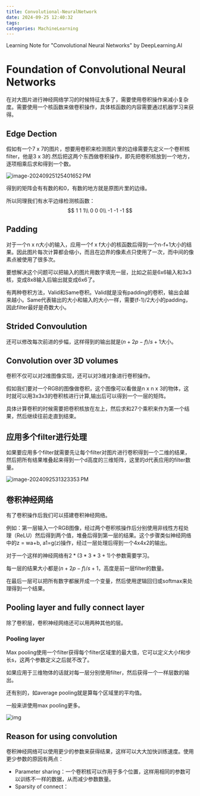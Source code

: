 ```yaml
---
title: Convolutional-NeuralNetwork
date: 2024-09-25 12:40:32
tags:
categories: MachineLearning
---
```


Learning Note for "Convolutional Neural Networks" by DeepLearning.AI

<!--more-->

# Foundation of Convolutional Neural Networks

在对大图片进行神经网络学习的时候特征太多了，需要使用卷积操作来减小复杂度。需要使用一个核函数来做卷积操作，具体核函数的内容需要通过机器学习来获得。

## Edge Dection

假如有一个7 x 7的图片，想要用卷积来检测图片里的边缘需要先定义一个卷积核filter，他是3 x 3的.然后把这两个东西做卷积操作，即先把卷积核放到一个地方，逐项相乘后求和得到一个数。

![image-20240925125401652 PM](https://raw.githubusercontent.com/1982606762/picgo/master/image-20240925125401652%E2%80%AFPM.png)

得到的矩阵会有有数的和0，有数的地方就是原图片里的边缘。

所以同理我们有水平边缘检测核函数：
$$
1 1 1\\
0 0 0\\
-1 -1 -1
$$

## Padding

对于一个n x n大小的输入，应用一个f x f大小的核函数后得到一个n-f+1大小的结果。因此图片每次计算都会缩小，而且在边界的像素点只使用了一次，而中间的像素点被使用了很多次。

要想解决这个问题可以把输入的图片用数字填充一层，比如之前是6x6输入和3x3核，变成8x8输入后输出就变成6x6了。

有两种卷积方法，Valid和Same卷积。Valid就是没有padding的卷积，输出会越来越小。Same代表输出的大小和输入的大小一样，需要(f-1)/2大小的padding，因此filter最好是奇数大小。

## Strided Convoulution

还可以修改每次前进的步幅，这样得到的输出就是$(n+2p-f)/s +1$大小。

## Convolution over 3D volumes

卷积不仅可以对2维图像实现，还可以对3维对象进行卷积操作。

假如我们要对一个RGB的图像做卷积，这个图像可以看做是n x n x 3的物体，这时就可以用3x3x3的卷积核进行计算,输出后可以得到一个一层的矩阵。

具体计算卷积的时候需要把卷积核放在左上，然后求和27个乘积来作为第一个结果，然后继续往前走直到结束。

## 应用多个filter进行处理

如果要应用多个filter就需要先让每个filter对图片进行卷积得到一个二维的结果，然后把所有结果堆叠起来得到一个d高度的三维矩阵，这里的d代表应用的filter数量。

![image-2024092531323353 PM](https://raw.githubusercontent.com/1982606762/picgo/master/image-2024092531323353%E2%80%AFPM.png)

## 卷积神经网络

有了卷积操作后我们可以搭建卷积神经网络。

例如：第一层输入一个RGB图像，经过两个卷积核操作后分别使用非线性方程处理（ReLU）然后得到两个值，堆叠后得到第一层的结果。这个步骤类似神经网络中的z = wa+b, a1=g(z)操作，经过一层处理后得到一个4x4x2的输出。

对于一个这样的神经网络有$2*(3*3*3+1)$个参数需要学习。

每一层的结果大小都是$(n+2p-f)/s +1$，高度是前一层filter的数量。

在最后一层可以把所有数字都展开成一个变量，然后使用逻辑回归或softmax来处理得到一个结果。

## Pooling layer and fully connect layer

除了卷积层，卷积神经网络还可以用两种其他的层。

### Pooling layer

Max pooling使用一个filter获得每个filter区域里的最大值，它可以定义大小f和步长s，这两个参数定义之后就不改了。

如果应用于三维物体的话就对每一层分别使用filter，然后获得一个一样层数的输出。

还有别的，如average pooling就是算每个区域里的平均值。

一般来讲使用max pooling更多。

![img](https://d3c33hcgiwev3.cloudfront.net/imageAssetProxy.v1/mDHvv_JvTj-WDyCFRwer2w_c4980b8165d946c4a04aa134c8fadaa1_Screenshot-2022-10-08-at-6.15.38-PM.png?expiry=1727395200000&hmac=PDVtDpIxfcPyoRZtFE_pRRB2tJXv6_SmNTQg-kIX0k0)

## Reason for using convolution

卷积神经网络可以使用更少的参数来获得结果，这样可以大大加快训练速度。使用更少参数的原因有两点：

* Parameter sharing：一个卷积核可以作用于多个位置，这样用相同的参数可以训练不一样的数据，从而减少参数数量。
* Sparsity of connect： 
